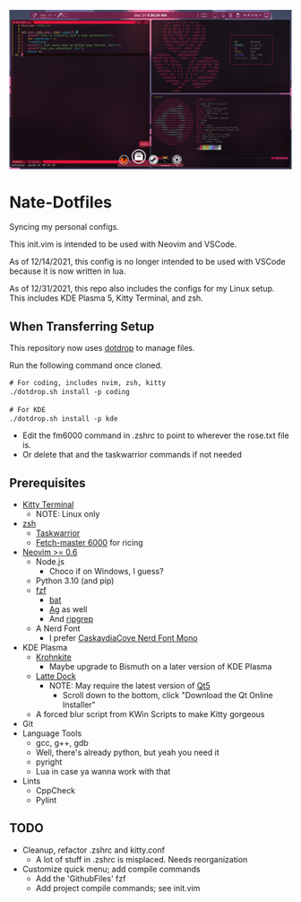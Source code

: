![Rice](rice.png)

# Nate-Dotfiles

Syncing my personal configs.

This init.vim is intended to be used with Neovim and VSCode.

As of 12/14/2021, this config is no longer intended to be used with
VSCode because it is now written in lua.

As of 12/31/2021, this repo also includes the configs for my Linux setup.
This includes KDE Plasma 5, Kitty Terminal, and zsh.

## When Transferring Setup
This repository now uses [dotdrop](https://github.com/deadc0de6/dotdrop) to manage files.

Run the following command once cloned.
```
# For coding, includes nvim, zsh, kitty
./dotdrop.sh install -p coding

# For KDE
./dotdrop.sh install -p kde
```
- Edit the fm6000 command in .zshrc to point to wherever the rose.txt file is.
- Or delete that and the taskwarrior commands if not needed

## Prerequisites

- [Kitty Terminal](https://sw.kovidgoyal.net/kitty/binary/)
  - NOTE: Linux only
- [zsh](https://gist.github.com/derhuerst/12a1558a4b408b3b2b6e)
  - [Taskwarrior](https://github.com/GothenburgBitFactory/taskwarrior)
  - [Fetch-master 6000](https://github.com/anhsirk0/fetch-master-6000) for ricing
- [Neovim >= 0.6](https://github.com/neovim/neovim)
  - Node.js
    - Choco if on Windows, I guess?
  - Python 3.10 (and pip)
  - [fzf](https://github.com/junegunn/fzf)
    - [bat](https://github.com/sharkdp/bat)
    - [Ag](https://github.com/ggreer/the_silver_searcher) as well
    - And [ripgrep](https://github.com/BurntSushi/ripgrep)
  - A Nerd Font
    - I prefer [CaskaydiaCove Nerd Font Mono](https://github.com/ryanoasis/nerd-fonts/releases/download/v2.1.0/CascadiaCode.zip)
- KDE Plasma
  - [Krohnkite](https://github.com/esjeon/krohnkite)
    - Maybe upgrade to Bismuth on a later version of KDE Plasma
  - [Latte Dock](https://github.com/KDE/latte-dock)
    - NOTE: May require the latest version of [Qt5](https://www.qt.io/download-open-source?hsCtaTracking=9f6a2170-a938-42df-a8e2-a9f0b1d6cdce%7C6cb0de4f-9bb5-4778-ab02-bfb62735f3e5)
      - Scroll down to the bottom, click "Download the Qt Online Installer"
  - A forced blur script from KWin Scripts to make Kitty gorgeous
- Git
- Language Tools
  - gcc, g++, gdb
  - Well, there's already python, but yeah you need it
  - pyright
  - Lua in case ya wanna work with that
- Lints
  - CppCheck
  - Pylint

## TODO

- Cleanup, refactor .zshrc and kitty.conf
  - A lot of stuff in .zshrc is misplaced. Needs reorganization
- Customize quick menu; add compile commands
  - Add the 'GithubFiles' fzf
  - Add project compile commands; see init.vim

